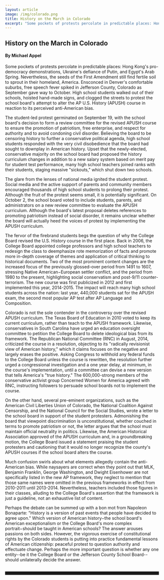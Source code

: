 ```yaml
---
layout: article
image: /img/colorado.png
title: History on the March in Colorado
excerpt: "Some pockets of protests percolate in predictable places: Hong Kong's pro-democracy demonstrations, Ukraine's defiance of Putin, and Egypt's Arab Spring. Nevertheless, the seeds of the First Amendment still find fertile soil to sprout in their homeland, America."
---
```


<h2>History on the March in Colorado</h2>
<h4>By Michael Appel</h4>

Some pockets of protests percolate in predictable places: Hong Kong's pro-democracy demonstrations, Ukraine's defiance of Putin, and Egypt's Arab Spring. Nevertheless, the seeds of the First Amendment still find fertile soil to sprout in their homeland, America. Ensconced in Denver's comfortable suburbs, free speech fever spiked in Jefferson County, Colorado as September gave way to October. High school students walked out of their schools, hoisted hand-made signs, and clogged the streets to protest the school board's attempt to alter the AP U.S. History (APUSH) course in reaction to its perceived anti-American bias. 

The student-led protest germinated on September 19, with the school board's decision to form a review committee for the revised APUSH course to ensure the promotion of patriotism, free enterprise, and respect for authority and to avoid condoning civil disorder. Believing the board to be censoring history to further a conservative political agenda, high school students responded with the very civil disobedience that the board had sought to downplay in American history. Upset that the newly-elected, conservative majority on the school board had proposed the history curriculum changes in addition to a new salary system based on merit pay for student test performance, many high school teachers joined ranks with their students, staging massive "sickouts," which shut down two schools.

The glare from the lenses of national media ignited the student protest. Social media and the active support of parents and community members encouraged thousands of high school students to prolong their protest. Although the fruit of the protest seems small, it is potentially significant. On October 2, the school board voted to include students, parents, and administrators on a new review committee to evaluate the APUSH curriculum. Although the board's latest proposal deletes references to promoting patriotism instead of social disorder, it remains unclear whether the board will actually heed the voices of protest by implementing the APUSH curriculum. 

The fervor of the firebrand students begs the question of why the College Board revised the U.S. History course in the first place. Back in 2006, the College Board appointed college professors and high school teachers to redesign the class to deemphasize rote memorization of facts and promote more in-depth coverage of themes and application of critical thinking to historical documents. Two of the most prominent content changes are the increased focus of the previously glossed-over period from 1491 to 1607, stressing Native American−European settler conflict, and the period from 1980 to the present, highlighting social conservatism and post-9/11 counter-terrorism. The new course was first publicized in 2012 and first implemented this year, 2014-2015. The impact will reach many high school students across the nation: last year, 440,000 students sat for the APUSH exam, the second most popular AP test after AP Language and Composition. 

Colorado is not the sole contender in the controversy over the revised APUSH curriculum. The Texas Board of Education in 2010 voted to keep its current curriculum, rather than teach to the APUSH framework. Likewise, conservatives in South Carolina have urged an education oversight committee to petition the College Board to delete ideological bias from its framework. The Republican National Committee (RNC) in August, 2014, criticized the course in a resolution, objecting to its "radically revisionist view of American history," which it claims focuses on the negative and largely erases the positive. Asking Congress to withhold any federal funds to the College Board unless the course is rewritten, the resolution further urged a congressional investigation and a one year delay, at minimum, in the course's implementation, until a committee can devise a new version that tells America's "true history." The 600,000-strong members of the conservative activist group Concerned Women for America agreed with RNC, instructing followers to persuade school boards not to implement the course. 

On the other hand, several pre-eminent organizations, such as the American Civil Liberties Union of Colorado, the National Coalition Against Censorship, and the National Council for the Social Studies, wrote a letter to the school board in support of the student protesters. Admonishing the board that viewpoint discrimination is unconstitutional, whether couched in terms to promote patriotism or not, the letter argues that the school must maintain official neutrality in politics. Likewise, the American Historical Association approved of the APUSH curriculum and, in a groundbreaking motion, the College Board issued a statement praising the student protesters and cautioning that it would no longer recognize the county's APUSH courses if the school board alters the course. 

Much confusion swirls about what elements allegedly contain the anti-American bias. While naysayers are correct when they point out that MLK, Benjamin Franklin, George Washington, and Dwight Eisenhower are not specifically listed in the new AP framework, they neglect to mention that those same names were omitted in the previous frameworks in effect from 2010-2011 until 2013-2014. Nevertheless, teachers included those figures in their classes, alluding to the College Board's assertion that the framework is just a guideline, not an exhaustive list of content. 

Perhaps the debate can be summed up with a bon mot from Napoleon Bonaparte: "History is a version of past events that people have decided to agree upon." Which version of American history−the school board's American exceptionalism or the College Board's more complex portrait−should be taught in American schools? The answer arouses passions on both sides. However, the vigorous exercise of constitutional rights by the Colorado students is putting into practice fundamental lessons of American citizenship: peaceful protest to question authority and effectuate change. Perhaps the more important question is whether any one entity--be it the College Board or the Jefferson County School Board--should unilaterally decide the answer. 

<hr style="color:black; border-width:2px; border-color:black; margin: 0px; margin-top: 30px; padding-bottom: 10px;">
